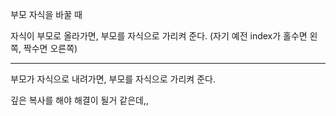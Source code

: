 부모 자식을 바꿀 때

자식이 부모로 올라가면, 부모를 자식으로 가리켜 준다.
(자기 예전 index가 홀수면 왼쪽, 짝수면 오른쪽)

---
부모가 자식으로 내려가면, 부모를 자식으로 가리켜 준다.


깊은 복사를 해야 해결이 될거 같은데,,
